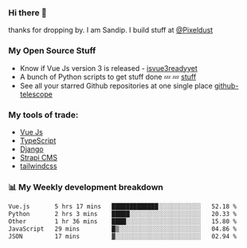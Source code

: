 ### Hi there 👋

thanks for dropping by.
I am Sandip. I build stuff at [@Pixeldust](github.com/pixeldust-in/)

###  **My Open Source Stuff**

 - Know if Vue Js version 3 is released -  [isvue3readyyet](https://github.com/sandiprb/isvue3readyyet)
 - A bunch of Python scripts to get stuff done 💤 💤 [stuff](https://github.com/sandiprb/stuff)
 - See all your starred Github repositories at one single place [github-telescope](https://github.com/sandiprb/github-telescope)



###  **My tools of trade:**
 - [Vue Js](https://github.com/vuejs/vue/)
 - [TypeScript](https://github.com/microsoft/TypeScript)
 - [Django](github.com/django/django)
 - [Strapi CMS](github.com/strapi/strapi)
 - [tailwindcss](https://github.com/tailwindlabs/tailwindcss)


###  📊 **My Weekly development breakdown**
<!--START_SECTION:waka-->

```txt
Vue.js       5 hrs 17 mins   █████████████░░░░░░░░░░░░   52.18 %
Python       2 hrs 3 mins    █████░░░░░░░░░░░░░░░░░░░░   20.33 %
Other        1 hr 36 mins    ████░░░░░░░░░░░░░░░░░░░░░   15.80 %
JavaScript   29 mins         █▒░░░░░░░░░░░░░░░░░░░░░░░   04.86 %
JSON         17 mins         ▓░░░░░░░░░░░░░░░░░░░░░░░░   02.94 %
```

<!--END_SECTION:waka-->

